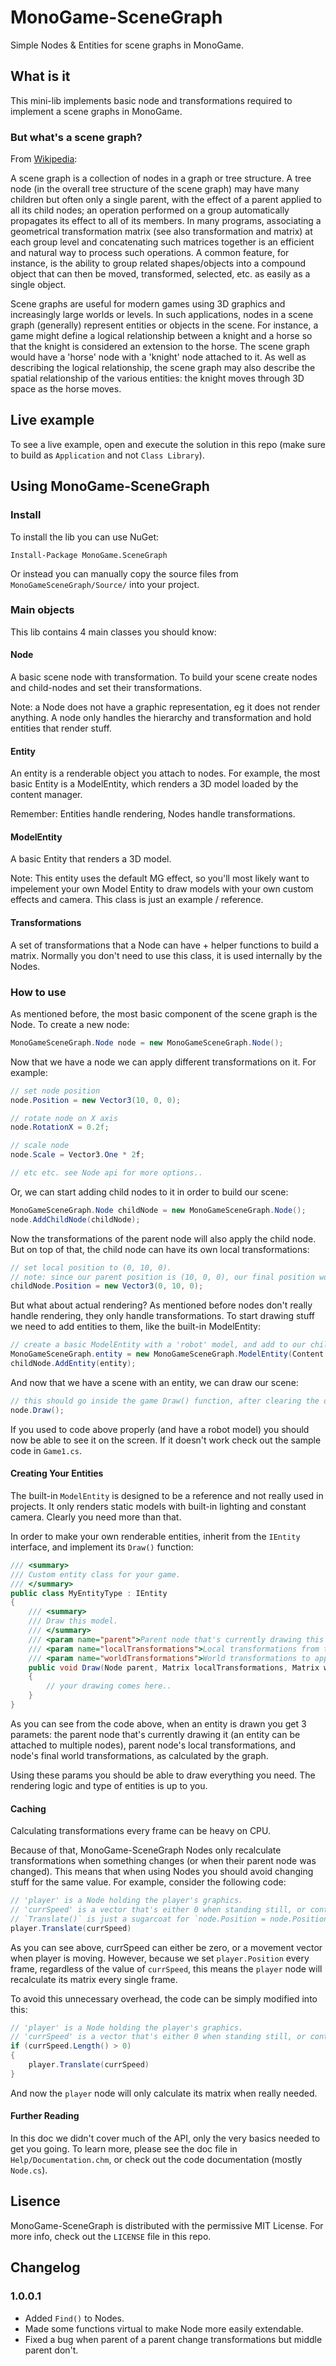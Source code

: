 # MonoGame-SceneGraph
Simple Nodes &amp; Entities for scene graphs in MonoGame.

## What is it
This mini-lib implements basic node and transformations required to implement a scene graphs in MonoGame.

### But what's a scene graph?

From [Wikipedia](https://en.wikipedia.org/wiki/Scene_graph):

A scene graph is a collection of nodes in a graph or tree structure. A tree node (in the overall tree structure of the scene graph) may have many children but often only a single parent, with the effect of a parent applied to all its child nodes; an operation performed on a group automatically propagates its effect to all of its members. In many programs, associating a geometrical transformation matrix (see also transformation and matrix) at each group level and concatenating such matrices together is an efficient and natural way to process such operations. A common feature, for instance, is the ability to group related shapes/objects into a compound object that can then be moved, transformed, selected, etc. as easily as a single object.

Scene graphs are useful for modern games using 3D graphics and increasingly large worlds or levels. In such applications, nodes in a scene graph (generally) represent entities or objects in the scene.
For instance, a game might define a logical relationship between a knight and a horse so that the knight is considered an extension to the horse. The scene graph would have a 'horse' node with a 'knight' node attached to it.
As well as describing the logical relationship, the scene graph may also describe the spatial relationship of the various entities: the knight moves through 3D space as the horse moves.

## Live example
To see a live example, open and execute the solution in this repo (make sure to build as ```Application``` and not ```Class Library```).

## Using MonoGame-SceneGraph

### Install

To install the lib you can use NuGet:

```
Install-Package MonoGame.SceneGraph
```

Or instead you can manually copy the source files from ```MonoGameSceneGraph/Source/``` into your project.

### Main objects
This lib contains 4 main classes you should know:

#### Node
A basic scene node with transformation. To build your scene create nodes and child-nodes and set their transformations.

Note: a Node does not have a graphic representation, eg it does not render anything. A node only handles the hierarchy and transformation and hold entities that render stuff.

#### Entity
An entity is a renderable object you attach to nodes. For example, the most basic Entity is a ModelEntity, which renders a 3D model loaded by the content manager.

Remember: Entities handle rendering, Nodes handle transformations.

#### ModelEntity
A basic Entity that renders a 3D model. 

Note: This entity uses the default MG effect, so you'll most likely want to impelement your own Model Entity to draw models with your own custom effects and camera. This class is just an example / reference.

#### Transformations
A set of transformations that a Node can have + helper functions to build a matrix.
Normally you don't need to use this class, it is used internally by the Nodes.

### How to use

As mentioned before, the most basic component of the scene graph is the Node.
To create a new node:

```cs
MonoGameSceneGraph.Node node = new MonoGameSceneGraph.Node();
```

Now that we have a node we can apply different transformations on it. For example:

```cs
// set node position
node.Position = new Vector3(10, 0, 0);

// rotate node on X axis
node.RotationX = 0.2f;

// scale node
node.Scale = Vector3.One * 2f;

// etc etc. see Node api for more options..
```

Or, we can start adding child nodes to it in order to build our scene:

```cs
MonoGameSceneGraph.Node childNode = new MonoGameSceneGraph.Node();
node.AddChildNode(childNode);
```

Now the transformations of the parent node will also apply the child node. But on top of that, the child node can have its own local transformations:

```cs
// set local position to (0, 10, 0).
// note: since our parent position is (10, 0, 0), our final position would be (10, 10, 0).
childNode.Position = new Vector3(0, 10, 0);
```

But what about actual rendering? As mentioned before nodes don't really handle rendering, they only handle transformations. To start drawing stuff we need to add entities to them, like the built-in ModelEntity:

```cs
// create a basic ModelEntity with a 'robot' model, and add to our child node from before.
MonoGameSceneGraph.entity = new MonoGameSceneGraph.ModelEntity(Content.Load<Model>("robot"));
childNode.AddEntity(entity);
```

And now that we have a scene with an entity, we can draw our scene:

```cs
// this should go inside the game Draw() function, after clearing the device buffers.
node.Draw();
```

If you used to code above properly (and have a robot model) you should now be able to see it on the screen.
If it doesn't work check out the sample code in ```Game1.cs```.

#### Creating Your Entities

The built-in ```ModelEntity``` is designed to be a reference and not really used in projects. It only renders static models with built-in lighting and constant camera. Clearly you need more than that.

In order to make your own renderable entities, inherit from the ```IEntity``` interface, and implement its ```Draw()``` function:

```cs
/// <summary>
/// Custom entity class for your game.
/// </summary>
public class MyEntityType : IEntity
{
	/// <summary>
	/// Draw this model.
	/// </summary>
	/// <param name="parent">Parent node that's currently drawing this entity.</param>
	/// <param name="localTransformations">Local transformations from the direct parent node.</param>
	/// <param name="worldTransformations">World transformations to apply on this entity (this is what you should use to draw this entity).</param>
	public void Draw(Node parent, Matrix localTransformations, Matrix worldTransformations)
	{
		// your drawing comes here..
	}
}
```

As you can see from the code above, when an entity is drawn you get 3 paramets: the parent node that's currently drawing it (an entity can be attached to multiple nodes), parent node's local transformations, and node's final world transformations, as calculated by the graph.

Using these params you should be able to draw everything you need. The rendering logic and type of entities is up to you.

#### Caching

Calculating transformations every frame can be heavy on CPU.

Because of that, MonoGame-SceneGraph Nodes only recalculate transformations when something changes (or when their parent node was changed).
This means that when using Nodes you should avoid changing stuff for the same value. For example, consider the following code:

```cs
// 'player' is a Node holding the player's graphics. 
// 'currSpeed' is a vector that's either 0 when standing still, or contain the value of the current player movement direction.
// `Translate()` is just a sugarcoat for `node.Position = node.Position + vector`.
player.Translate(currSpeed)
```

As you can see above, currSpeed can either be zero, or a movement vector when player is moving. However, because we set ```player.Position``` every frame, regardless of the value of ```currSpeed```, this means the ```player``` node will recalculate its matrix every single frame.

To avoid this unnecessary overhead, the code can be simply modified into this:

```cs
// 'player' is a Node holding the player's graphics. 
// 'currSpeed' is a vector that's either 0 when standing still, or contain the value of the current player movement direction.
if (currSpeed.Length() > 0)
{
	player.Translate(currSpeed)
}
```

And now the ```player``` node will only calculate its matrix when really needed.

#### Further Reading

In this doc we didn't cover much of the API, only the very basics needed to get you going. To learn more, please see the doc file in ```Help/Documentation.chm```, or check out the code documentation (mostly ```Node.cs```).

## Lisence
MonoGame-SceneGraph is distributed with the permissive MIT License. For more info, check out the ```LICENSE``` file in this repo.

## Changelog

### 1.0.0.1

- Added ```Find()``` to Nodes.
- Made some functions virtual to make Node more easily extendable.
- Fixed a bug when parent of a parent change transformations but middle parent don't.

